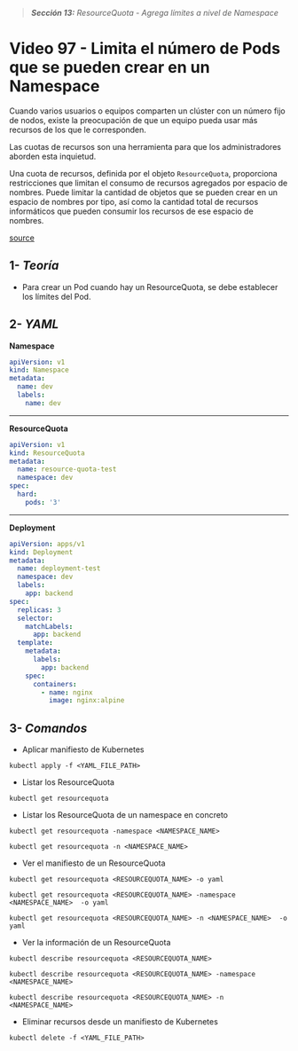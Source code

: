 > _**Sección 13:** ResourceQuota - Agrega límites a nivel de Namespace_

# Video 97 - Limita el número de Pods que se pueden crear en un Namespace

Cuando varios usuarios o equipos comparten un clúster con un número fijo de nodos, existe la preocupación de que un equipo pueda usar más recursos de los que le corresponden.

Las cuotas de recursos son una herramienta para que los administradores aborden esta inquietud.

Una cuota de recursos, definida por el objeto `ResourceQuota`, proporciona restricciones que limitan el consumo de recursos agregados por espacio de nombres. Puede limitar la cantidad de objetos que se pueden crear en un espacio de nombres por tipo, así como la cantidad total de recursos informáticos que pueden consumir los recursos de ese espacio de nombres.

[source](https://kubernetes.io/docs/concepts/policy/resource-quotas/)

## 1- _Teoría_

- Para crear un Pod cuando hay un ResourceQuota, se debe establecer los límites del Pod.

## 2- _YAML_

**Namespace**
```yaml
apiVersion: v1
kind: Namespace
metadata:
  name: dev
  labels:
    name: dev
```

---

**ResourceQuota**
```yaml
apiVersion: v1
kind: ResourceQuota
metadata:
  name: resource-quota-test
  namespace: dev
spec:
  hard:
    pods: '3'
```

---

**Deployment**
```yaml
apiVersion: apps/v1
kind: Deployment
metadata:
  name: deployment-test
  namespace: dev
  labels:
    app: backend
spec:
  replicas: 3
  selector:
    matchLabels:
      app: backend
  template:
    metadata:
      labels:
        app: backend
    spec:
      containers:
        - name: nginx
          image: nginx:alpine
```

## 3- _Comandos_

- Aplicar manifiesto de Kubernetes

```shell
kubectl apply -f <YAML_FILE_PATH>
```

- Listar los ResourceQuota

```shell
kubectl get resourcequota
```

- Listar los ResourceQuota de un namespace en concreto

```shell
kubectl get resourcequota -namespace <NAMESPACE_NAME>
```

```shell
kubectl get resourcequota -n <NAMESPACE_NAME>
```

- Ver el manifiesto de un ResourceQuota

```shell
kubectl get resourcequota <RESOURCEQUOTA_NAME> -o yaml
```

```shell
kubectl get resourcequota <RESOURCEQUOTA_NAME> -namespace <NAMESPACE_NAME>  -o yaml
```

```shell
kubectl get resourcequota <RESOURCEQUOTA_NAME> -n <NAMESPACE_NAME>  -o yaml
```

- Ver la información de un ResourceQuota

```shell
kubectl describe resourcequota <RESOURCEQUOTA_NAME>
```

```shell
kubectl describe resourcequota <RESOURCEQUOTA_NAME> -namespace <NAMESPACE_NAME>
```

```shell
kubectl describe resourcequota <RESOURCEQUOTA_NAME> -n <NAMESPACE_NAME>
```

- Eliminar recursos desde un manifiesto de Kubernetes

```shell
kubectl delete -f <YAML_FILE_PATH>
```